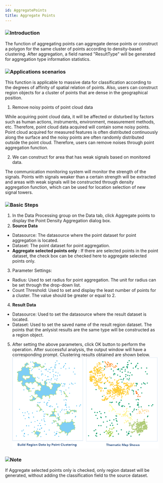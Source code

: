 ```yaml
---
id: AggregatePoints
title: Aggregate Points
---
```

### ![](../../img-en/read.gif)Introduction

The function of aggregating points can aggregate dense points or construct a polygon for the same cluster of points according to density-based clustering. After aggregation, a field named "ResultType" will be generated for aggregation type information statistics.

### ![](../../img-en/read.gif)Applications scenarios

This function is applicable to massive data for classification according to the degrees of affinity of spatial relation of points. Also, users can construct region objects for a cluster of points that are dense in the geographical position.

  1. Remove noisy points of point cloud data 

While acquiring point cloud data, it will be affected or disturbed by factors such as human actions, instruments, environment, measurement methods, etc. Therefore, point cloud data acquired will contain some noisy points. Point cloud acquired for measured features is often distributed continuously along the surface and the noisy points are often randomly distributed outside the point cloud. Therefore, users can remove noises through point aggregation function.

  2. We can construct for area that has weak signals based on monitored data. 

The communication monitoring system will monitor the strength of the signals. Points with signals weaker than a certain strength will be extracted and areas with weak signals will be constructed through density aggregation function, which can be used for location selection of new signal towers.

### ![](../../img-en/read.gif)Basic Steps

  1. In the Data Processing group on the Data tab, click Aggregate points to display the Point Density Aggregation dialog box.
  2. **Source Data**
  * Datasource: The datasource where the point dataset for point aggregation is located.
  * Dataset: The point dataset for point aggregation.
  * **Aggregate selected points only** : If there are selected points in the point dataset, the check box can be checked here to aggregate selected points only. 
  3. Parameter Settings: 
  * Radius: Used to set radius for point aggregation. The unit for radius can be set through the drop-down list.
  * Count Threshold: Used to set and display the least number of points for a cluster. The value should be greater or equal to 2. 
  4. **Result Data**
  * Datasource: Used to set the datasource where the result dataset is located.
  * Dataset: Used to set the saved name of the result region dataset. The points that the anlysist results are the same type will be constructed as a region object.
  5. After setting the above parameters, click OK button to perform the operation. After successful analysis, the output window will have a corresponding prompt. Clustering results obtained are shown below.  
  ![](img-en/AggregatePointsResult.png)  

### ![](../../img-en/note.png)Note

If Aggregate selected points only is checked, only region dataset will be generated, without adding the classification field to the source dataset.